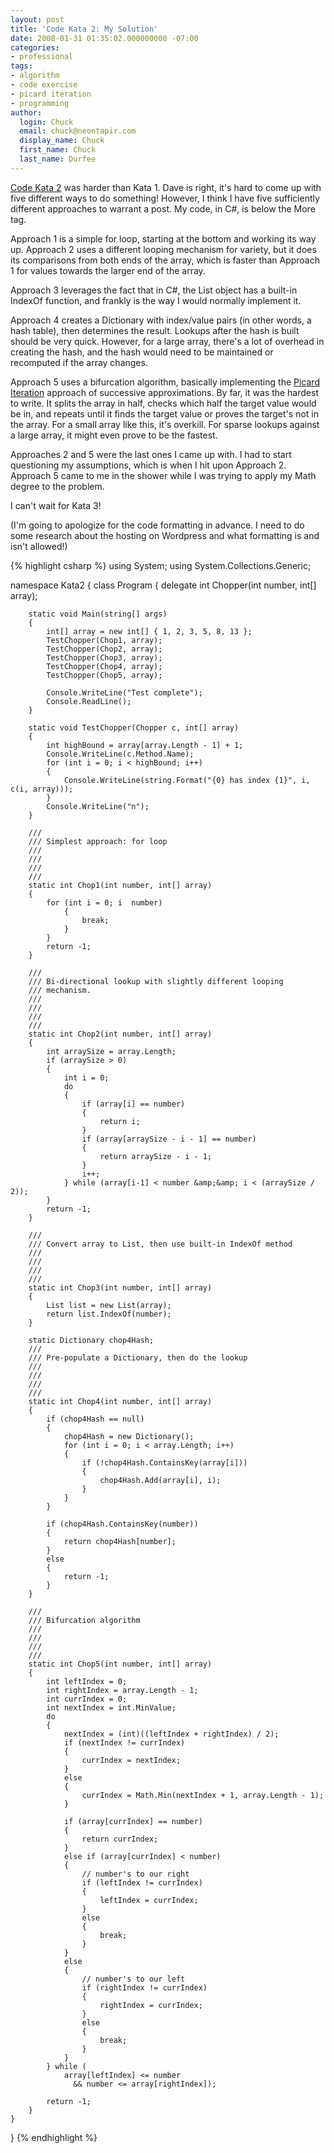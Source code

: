 ```yaml
---
layout: post
title: 'Code Kata 2: My Solution'
date: 2008-01-31 01:35:02.000000000 -07:00
categories:
- professional
tags:
- algorithm
- code exercise
- picard iteration
- programming
author:
  login: Chuck
  email: chuck@neontapir.com
  display_name: Chuck
  first_name: Chuck
  last_name: Durfee
---
```

[Code Kata 2](http://web.archive.org/web/20131016085418/http://codekata.pragprog.com/2007/01/kata_two_karate.html "Code Kata 2") was harder than Kata 1\. Dave is right, it's hard to come up with five different ways to do something! However, I think I have five sufficiently different approaches to warrant a post. My code, in C#, is below the More tag.

Approach 1 is a simple for loop, starting at the bottom and working its way up. Approach 2 uses a different looping mechanism for variety, but it does its comparisons from both ends of the array, which is faster than Approach 1 for values towards the larger end of the array.

Approach 3 leverages the fact that in C#, the List object has a built-in IndexOf function, and frankly is the way I would normally implement it.

Approach 4 creates a Dictionary with index/value pairs (in other words, a hash table), then determines the result. Lookups after the hash is built should be very quick. However, for a large array, there's a lot of overhead in creating the hash, and the hash would need to be maintained or recomputed if the array changes.

Approach 5 uses a bifurcation algorithm, basically implementing the [Picard Iteration](http://en.wikipedia.org/wiki/Picard_iteration "Picard iteration") approach of successive approximations. By far, it was the hardest to write. It splits the array in half, checks which half the target value would be in, and repeats until it finds the target value or proves the target's not in the array. For a small array like this, it's overkill. For sparse lookups against a large array, it might even prove to be the fastest.

Approaches 2 and 5 were the last ones I came up with. I had to start questioning my assumptions, which is when I hit upon Approach 2\. Approach 5 came to me in the shower while I was trying to apply my Math degree to the problem.

I can't wait for Kata 3!

(I'm going to apologize for the code formatting in advance. I need to do some research about the hosting on Wordpress and what formatting is and isn't allowed!)

{% highlight csharp %}
using System;
using System.Collections.Generic;

namespace Kata2
{
    class Program
    {
        delegate int Chopper(int number, int[] array);

        static void Main(string[] args)
        {
            int[] array = new int[] { 1, 2, 3, 5, 8, 13 };
            TestChopper(Chop1, array);
            TestChopper(Chop2, array);
            TestChopper(Chop3, array);
            TestChopper(Chop4, array);
            TestChopper(Chop5, array);

            Console.WriteLine("Test complete");
            Console.ReadLine();
        }

        static void TestChopper(Chopper c, int[] array)
        {
            int highBound = array[array.Length - 1] + 1;
            Console.WriteLine(c.Method.Name);
            for (int i = 0; i < highBound; i++)
            {
                Console.WriteLine(string.Format("{0} has index {1}", i, c(i, array)));
            }
            Console.WriteLine("n");
        }

        ///
        /// Simplest approach: for loop
        ///
        ///
        ///
        ///
        static int Chop1(int number, int[] array)
        {
            for (int i = 0; i  number)
                {
                    break;
                }
            }
            return -1;
        }

        ///
        /// Bi-directional lookup with slightly different looping
        /// mechanism.
        ///
        ///
        ///
        ///
        static int Chop2(int number, int[] array)
        {
            int arraySize = array.Length;
            if (arraySize > 0)
            {
                int i = 0;
                do
                {
                    if (array[i] == number)
                    {
                        return i;
                    }
                    if (array[arraySize - i - 1] == number)
                    {
                        return arraySize - i - 1;
                    }
                    i++;
                } while (array[i-1] < number &amp;&amp; i < (arraySize / 2));
            }
            return -1;
        }

        ///
        /// Convert array to List, then use built-in IndexOf method
        ///
        ///
        ///
        ///
        static int Chop3(int number, int[] array)
        {
            List list = new List(array);
            return list.IndexOf(number);
        }

        static Dictionary chop4Hash;
        ///
        /// Pre-populate a Dictionary, then do the lookup
        ///
        ///
        ///
        ///
        static int Chop4(int number, int[] array)
        {
            if (chop4Hash == null)
            {
                chop4Hash = new Dictionary();
                for (int i = 0; i < array.Length; i++)
                {
                    if (!chop4Hash.ContainsKey(array[i]))
                    {
                        chop4Hash.Add(array[i], i);
                    }
                }
            }

            if (chop4Hash.ContainsKey(number))
            {
                return chop4Hash[number];
            }
            else
            {
                return -1;
            }
        }

        ///
        /// Bifurcation algorithm
        ///
        ///
        ///
        ///
        static int Chop5(int number, int[] array)
        {
            int leftIndex = 0;
            int rightIndex = array.Length - 1;
            int currIndex = 0;
            int nextIndex = int.MinValue;
            do
            {
                nextIndex = (int)((leftIndex + rightIndex) / 2);
                if (nextIndex != currIndex)
                {
                    currIndex = nextIndex;
                }
                else
                {
                    currIndex = Math.Min(nextIndex + 1, array.Length - 1);
                }

                if (array[currIndex] == number)
                {
                    return currIndex;
                }
                else if (array[currIndex] < number)
                {
                    // number's to our right
                    if (leftIndex != currIndex)
                    {
                        leftIndex = currIndex;
                    }
                    else
                    {
                        break;
                    }
                }
                else
                {
                    // number's to our left
                    if (rightIndex != currIndex)
                    {
                        rightIndex = currIndex;
                    }
                    else
                    {
                        break;
                    }
                }
            } while (
                array[leftIndex] <= number
                  && number <= array[rightIndex]);

            return -1;
        }
    }
}
{% endhighlight %}
